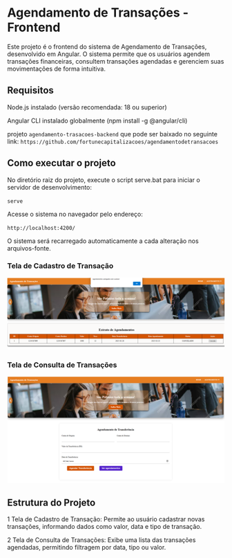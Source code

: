 # Agendamento de Transações - Frontend

Este projeto é o frontend do sistema de Agendamento de Transações, desenvolvido em Angular. O sistema permite que os usuários agendem transações financeiras, consultem transações agendadas e gerenciem suas movimentações de forma intuitiva.

## Requisitos

Node.js instalado (versão recomendada: 18 ou superior)

Angular CLI instalado globalmente (npm install -g @angular/cli)

projeto `agendamento-trasacoes-backend` que pode ser baixado no seguinte link: `https://github.com/fortunecapitalizacoes/agendamentodetransacoes`

## Como executar o projeto

No diretório raiz do projeto, execute o script serve.bat para iniciar o servidor de desenvolvimento:

`serve`

Acesse o sistema no navegador pelo endereço:

`http://localhost:4200/`

O sistema será recarregado automaticamente a cada alteração nos arquivos-fonte.

### Tela de Cadastro de Transação
![Cadastro de Transação](extrato.png)

### Tela de Consulta de Transações
![Consulta de Transações](agendar.png)

## Estrutura do Projeto

1 Tela de Cadastro de Transação: Permite ao usuário cadastrar novas transações, informando dados como valor, data e tipo de transação.

2 Tela de Consulta de Transações: Exibe uma lista das transações agendadas, permitindo filtragem por data, tipo ou valor.
